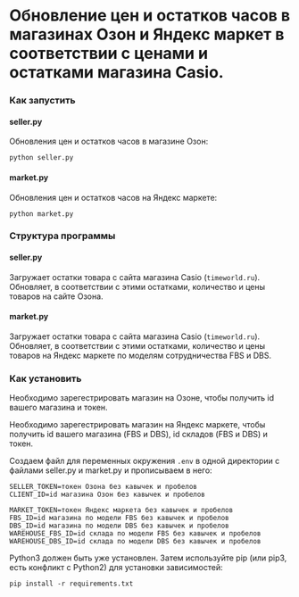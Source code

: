 # Обновление цен и остатков часов в магазинах Озон и Яндекс маркет в соответствии с ценами и остатками магазина Casio.

### Как запустить

#### seller.py
Обновления цен и остатков часов в магазине Озон:
```
python seller.py
```
#### market.py
Обновления цен и остатков часов на Яндекс маркете:
```
python market.py
```

### Структура программы

#### seller.py
Загружает остатки товара с сайта магазина Casio (`timeworld.ru`).
Обновляет, в соответствии с этими остатками, количество и цены товаров на сайте Озона.

#### market.py
Загружает остатки товара с сайта магазина Casio (`timeworld.ru`).
Обновляет, в соответствии с этими остатками, количество и цены товаров на Яндекс маркете по моделям сотрудничества FBS и DBS.

### Как установить
Необходимо зарегестрировать магазин на Озоне, чтобы получить id вашего магазина и токен.

Необходимо зарегестрировать магазин на Яндекс маркете, чтобы получить id вашего магазина (FBS и DBS), id складов (FBS и DBS) и токен.

Создаем файл для переменных окружения `.env` в одной директории с файлами seller.py и market.py и прописываем в него:
```
SELLER_TOKEN=токен Озона без кавычек и пробелов
CLIENT_ID=id магазина Озон без кавычек и пробелов

MARKET_TOKEN=токен Яндекс маркета без кавычек и пробелов
FBS_ID=id магазина по модели FBS без кавычек и пробелов
DBS_ID=id магазина по модели DBS без кавычек и пробелов
WAREHOUSE_FBS_ID=id склада по модели FBS без кавычек и пробелов
WAREHOUSE_DBS_ID=id склада по модели DBS без кавычек и пробелов
```

Python3 должен быть уже установлен. Затем используйте pip (или pip3, есть конфликт с Python2) для установки зависимостей:
```
pip install -r requirements.txt
```